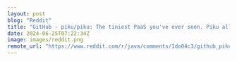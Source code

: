```yaml
---
layout: post
blog: "Reddit"
title: "GitHub - piku/piku: The tiniest PaaS you've ever seen. Piku allows you to do git push deployments to your own servers."
date: 2024-06-25T07:22:34Z
image: images/reddit.png
remote_url: "https://www.reddit.com/r/java/comments/1do04c3/github_pikupiku_the_tiniest_paas_youve_ever_seen/"
---
```

